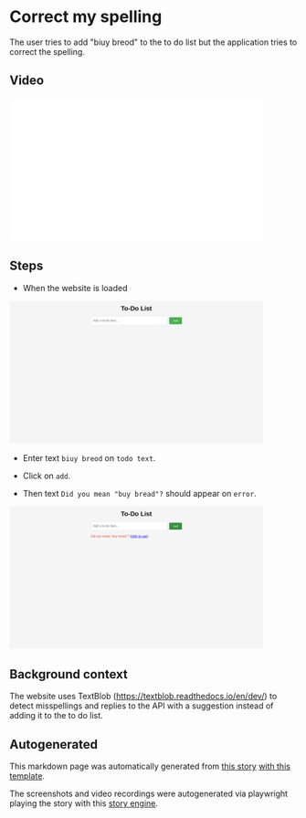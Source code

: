 # Correct my spelling

The user tries to add "biuy breod" to the to do list
but the application tries to correct the spelling.


## Video

<img 
   src="correct-my-spelling.gif?raw=1"
   height="250px"
/>

## Steps


* When the website is loaded

<img 
  src="correct-my-spelling-0-load_website.png?raw=1"
  height="250px"
/>

* Enter text `biuy breod` on `todo text`.

* Click on `add`.


* Then text `Did you mean "buy bread"?` should appear on `error`.


<img 
  src="correct-my-spelling-3-should_appear.png?raw=1"
  height="250px"
/>



## Background context

The website uses TextBlob (https://textblob.readthedocs.io/en/dev/)
to detect misspellings and replies to the API with a suggestion
instead of adding it to the to do list.



## Autogenerated

This markdown page was automatically generated from [this story](https://github.com/hitchdev/examples/blob/main/website/story/correct-my-spelling.story) [with this template](https://github.com/hitchdev/examples/blob/main/website/hitch/docstory.yml).

The screenshots and video recordings were autogenerated via playwright playing the story with this [story engine](https://github.com/hitchdev/examples/blob/main/website/hitch/engine.py).
